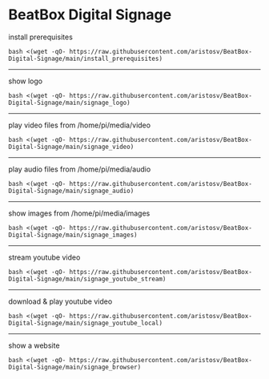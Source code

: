 # BeatBox Digital Signage

install prerequisites
```
bash <(wget -qO- https://raw.githubusercontent.com/aristosv/BeatBox-Digital-Signage/main/install_prerequisites)
```
---
show logo
```
bash <(wget -qO- https://raw.githubusercontent.com/aristosv/BeatBox-Digital-Signage/main/signage_logo)
```
---
play video files from /home/pi/media/video
```
bash <(wget -qO- https://raw.githubusercontent.com/aristosv/BeatBox-Digital-Signage/main/signage_video)
```
---
play audio files from /home/pi/media/audio
```
bash <(wget -qO- https://raw.githubusercontent.com/aristosv/BeatBox-Digital-Signage/main/signage_audio)
```
---
show images from /home/pi/media/images
```
bash <(wget -qO- https://raw.githubusercontent.com/aristosv/BeatBox-Digital-Signage/main/signage_images)
```
---
stream youtube video
```
bash <(wget -qO- https://raw.githubusercontent.com/aristosv/BeatBox-Digital-Signage/main/signage_youtube_stream)
```
---
download & play youtube video
```
bash <(wget -qO- https://raw.githubusercontent.com/aristosv/BeatBox-Digital-Signage/main/signage_youtube_local)
```
---
show a website
```
bash <(wget -qO- https://raw.githubusercontent.com/aristosv/BeatBox-Digital-Signage/main/signage_browser)
```
